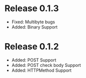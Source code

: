 # Release 0.1.3
- Fixed: Multibyte bugs
- Added: Binary Support

# Release 0.1.2
- Added: POST Support
- Added: POST check body Support
- Added: HTTPMethod Support
